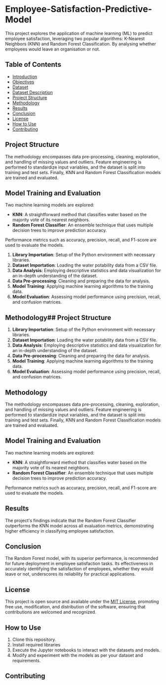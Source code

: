 # Employee-Satisfaction-Predictive-Model
This project explores the application of machine learning (ML) to predict employee satisfaction, leveraging two popular algorithms: K-Nearest Neighbors (KNN) and Random Forest Classification. By analysing whether employees would leave an organisation or not.
## Table of Contents

- [Introduction](#introduction)
- [Objectives](#objectives)
- [Dataset](#dataset)
- [Dataset Description](#dataset-description)
- [Project Structure](#project-structure)
- [Methodology](#methodology)
- [Results](#results)
- [Conclusion](#conclusion)
- [License](#license)
- [How to Use](#how-to-use)
- [Contributing](#contributing)
## Project Structure
The methodology encompasses data pre-processing, cleaning, exploration, and handling of missing values and outliers. 
Feature engineering is performed to standardize input variables, and the dataset is split into training and test sets. Finally, 
KNN and Random Forest Classification models are trained and evaluated.

## Model Training and Evaluation

Two machine learning models are explored:

- **KNN**: A straightforward method that classifies water based on the majority vote of its nearest neighbors.
- **Random Forest Classifier**: An ensemble technique that uses multiple decision trees to improve prediction accuracy.

Performance metrics such as accuracy, precision, recall, and F1-score are used to evaluate the models.

1. **Library Importation**: Setup of the Python environment with necessary libraries.
2. **Dataset Importation**: Loading the water potability data from a CSV file.
3. **Data Analysis**: Employing descriptive statistics and data visualization for an in-depth understanding of the dataset.
4. **Data Pre-processing**: Cleaning and preparing the data for analysis.
5. **Model Training**: Applying machine learning algorithms to the training data.
6. **Model Evaluation**: Assessing model performance using precision, recall, and confusion matrices.

## Methodology## Project Structure

1. **Library Importation**: Setup of the Python environment with necessary libraries.
2. **Dataset Importation**: Loading the water potability data from a CSV file.
3. **Data Analysis**: Employing descriptive statistics and data visualization for an in-depth understanding of the dataset.
4. **Data Pre-processing**: Cleaning and preparing the data for analysis.
5. **Model Training**: Applying machine learning algorithms to the training data.
6. **Model Evaluation**: Assessing model performance using precision, recall, and confusion matrices.

## Methodology

The methodology encompasses data pre-processing, cleaning, exploration, and handling of missing values and outliers. 
Feature engineering is performed to standardize input variables, and the dataset is split into training and test sets. Finally, 
KNN and Random Forest Classification models are trained and evaluated.

## Model Training and Evaluation

Two machine learning models are explored:

- **KNN**: A straightforward method that classifies water based on the majority vote of its nearest neighbors.
- **Random Forest Classifier**: An ensemble technique that uses multiple decision trees to improve prediction accuracy.

Performance metrics such as accuracy, precision, recall, and F1-score are used to evaluate the models.
## Results

The project's findings indicate that the Random Forest Classifier outperforms the KNN model across all evaluation metrics, demonstrating higher efficiency in classifying employee satisfaction.
## Conclusion

The Random Forest model, with its superior performance, is recommended for future deployment in employee satisfaction tasks. Its effectiveness in accurately identifying the satisfaction of employees, whether they would leave or not, underscores its reliability for practical applications.
## License

This project is open source and available under the [MIT License](LICENSE), promoting free use, modification, and distribution of the software, ensuring that contributions are welcomed and recognized.

## How to Use

1. Clone this repository.
2. Install required libraries
3. Execute the Jupyter notebooks to interact with the datasets and models.
4. Modify and experiment with the models as per your dataset and requirements.

## Contributing
